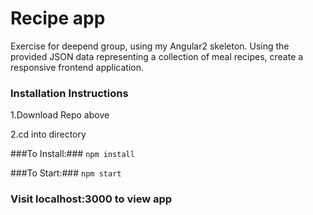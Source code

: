 # Recipe app #
Exercise for deepend group, using my Angular2 skeleton.
Using the provided JSON data representing a collection of meal recipes, create a responsive frontend application.
 
### Installation Instructions ###

1.Download Repo above 

2.cd into directory 

###To Install:###
`npm install`

###To Start:###
`npm start `

### Visit localhost:3000 to view app 

